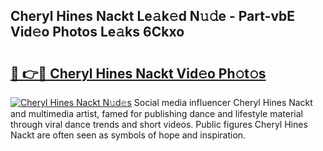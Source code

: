 ## Cheryl Hines Nackt Le𝚊k𝚎d N𝚞𝚍e - Part-vbE Vid𝚎o Photos Le𝚊ks 6Ckxo

# <h2><a href="http://fb3eb4.evod.top/?m=Cheryl+Hines+Nackt">🔗 👉🔴 Cheryl Hines Nackt Vid𝚎o Ph𝚘t𝚘s</a></h2>

[![Cheryl Hines Nackt N𝚞d𝚎s](https://i.imgur.com/8V9OHl7.gif)](http://fb3eb4.evod.top/?m=Cheryl+Hines+Nackt)
Social media influencer Cheryl Hines Nackt and multimedia artist, famed for publishing dance and lifestyle material through viral dance trends and short videos. Public figures Cheryl Hines Nackt are often seen as symbols of hope and inspiration. 

